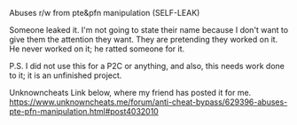 Abuses r/w from pte&pfn manipulation (SELF-LEAK)

Someone leaked it. I'm not going to state their name because I don't want to give them the attention they want. They are pretending they worked on it. He never worked on it; he ratted someone for it.

P.S. I did not use this for a P2C or anything, and also, this needs work done to it; it is an unfinished project.

Unknowncheats Link below, where my friend has posted it for me.
https://www.unknowncheats.me/forum/anti-cheat-bypass/629396-abuses-pte-pfn-manipulation.html#post4032010
